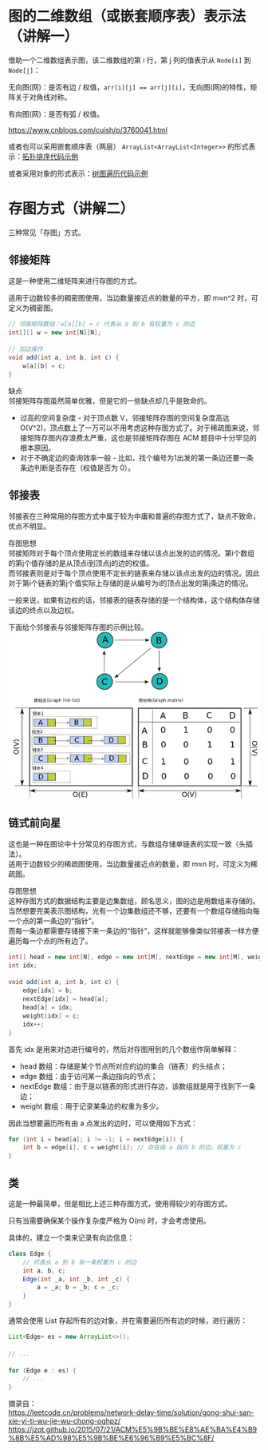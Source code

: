 # 图的二维数组（或嵌套顺序表）表示法（讲解一）

借助一个二维数组表示图，该二维数组的第 i 行，第 j 列的值表示从 `Node[i]` 到 `Node[j]`：  

无向图(网)：是否有边 / 权值，`arr[i][j] == arr[j][i]`，无向图(网)的特性，矩阵关于对角线对称。  

有向图(网)：是否有弧 / 权值。  

https://www.cnblogs.com/cuish/p/3760041.html  
  
或者也可以采用嵌套顺序表（两层） `ArrayList<ArrayList<Integer>>` 的形式表示：[拓扑排序代码示例](./../../../Common%20Algorithm%20and%20Theory/拓扑排序.md#dfs)  
  
或者采用对象的形式表示：[树图遍历代码示例](./../../../Common%20Algorithm%20and%20Theory/树图遍历.md#图遍历)  
  
# 存图方式（讲解二）
三种常见「存图」方式。  

## 邻接矩阵
这是一种使用二维矩阵来进行存图的方式。  

适用于边数较多的稠密图使用，当边数量接近点的数量的平方，即 m≈n^2 时，可定义为稠密图。  
```java
// 邻接矩阵数组：w[a][b] = c 代表从 a 到 b 有权重为 c 的边
int[][] w = new int[N][N];

// 加边操作
void add(int a, int b, int c) {
    w[a][b] = c;
}
```

缺点  
邻接矩阵存图虽然简单优雅，但是它的一些缺点却几乎是致命的。  

* 过高的空间复杂度 - 对于顶点数 V，邻接矩阵存图的空间复杂度高达 O(V^2)，顶点数上了一万可以不用考虑这种存图方式了。对于稀疏图来说，邻接矩阵存图内存浪费太严重，这也是邻接矩阵存图在 ACM 题目中十分罕见的根本原因。
* 对于不确定边的查询效率一般 - 比如，找个编号为1出发的第一条边还要一条条边判断是否存在（权值是否为 0）。
  
## 邻接表
邻接表在三种常用的存图方式中属于较为中庸和普遍的存图方式了，缺点不致命，优点不明显。  

存图思想  
邻接矩阵对于每个顶点使用定长的数组来存储以该点出发的边的情况。第i个数组的第j个值存储的是从顶点i到顶点j的边的权值。  
而邻接表则是对于每个顶点使用不定长的链表来存储以该点出发的边的情况。因此对于第i个链表的第j个值实际上存储的是从编号为i的顶点出发的第j条边的情况。  

一般来说，如果有边权的话，邻接表的链表存储的是一个结构体，这个结构体存储该边的终点以及边权。  

下面给个邻接表与邻接矩阵存图的示例比较。  
![](./links%20and%20matrix.png)  

## 链式前向星
这也是一种在图论中十分常见的存图方式，与数组存储单链表的实现一致（头插法）。  
适用于边数较少的稀疏图使用，当边数量接近点的数量，即 m≈n 时，可定义为稀疏图。  

存图思想  
这种存图方式的数据结构主要是边集数组，顾名思义，图的边是用数组来存储的。  
当然想要完美表示图结构，光有一个边集数组还不够，还要有一个数组存储指向每一个点的第一条边的“指针”。  
而每一条边都需要存储接下来一条边的“指针”，这样就能够像类似邻接表一样方便遍历每一个点的所有边了。  
```java
int[] head = new int[N], edge = new int[M], nextEdge = new int[M], weight = new int[M];
int idx;

void add(int a, int b, int c) {
    edge[idx] = b;
    nextEdge[idx] = head[a];
    head[a] = idx;
    weight[idx] = c;
    idx++;
}
```
首先 idx 是用来对边进行编号的，然后对存图用到的几个数组作简单解释：  
* head 数组：存储是某个节点所对应的边的集合（链表）的头结点；
* edge 数组：由于访问某一条边指向的节点；
* nextEdge 数组：由于是以链表的形式进行存边，该数组就是用于找到下一条边；
* weight 数组：用于记录某条边的权重为多少。

因此当想要遍历所有由 a 点发出的边时，可以使用如下方式：
```java
for (int i = head[a]; i != -1; i = nextEdge[i]) {
    int b = edge[i], c = weight[i]; // 存在由 a 指向 b 的边，权重为 c
}
```

## 类
这是一种最简单，但是相比上述三种存图方式，使用得较少的存图方式。  

只有当需要确保某个操作复杂度严格为 O(m) 时，才会考虑使用。  

具体的，建立一个类来记录有向边信息：  
```java
class Edge {
    // 代表从 a 到 b 有一条权重为 c 的边
    int a, b, c;
    Edge(int _a, int _b, int _c) {
        a = _a; b = _b; c = _c;
    }
}
```
通常会使用 List 存起所有的边对象，并在需要遍历所有边的时候，进行遍历：  
```java
List<Edge> es = new ArrayList<>();

// ...

for (Edge e : es) {
    // ...
}
```

摘录自：  
https://leetcode.cn/problems/network-delay-time/solution/gong-shui-san-xie-yi-ti-wu-jie-wu-chong-oghpz/  
https://jzqt.github.io/2015/07/21/ACM%E5%9B%BE%E8%AE%BA%E4%B9%8B%E5%AD%98%E5%9B%BE%E6%96%B9%E5%BC%8F/  

